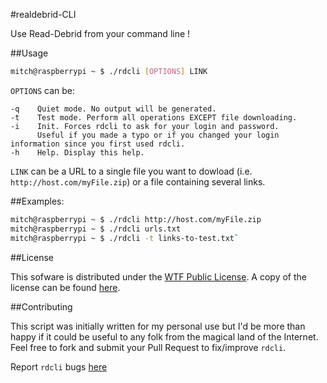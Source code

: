 #realdebrid-CLI

Use Read-Debrid from your command line !

##Usage

```bash
mitch@raspberrypi ~ $ ./rdcli [OPTIONS] LINK
```

`OPTIONS` can be: 
```
-q    Quiet mode. No output will be generated.
-t    Test mode. Perform all operations EXCEPT file downloading.
-i    Init. Forces rdcli to ask for your login and password.
      Useful if you made a typo or if you changed your login information since you first used rdcli.
-h    Help. Display this help.
```

`LINK` can be a URL to a single file you want to dowload (i.e. `http://host.com/myFile.zip`) or a file containing several links.

##Examples:  

```bash
mitch@raspberrypi ~ $ ./rdcli http://host.com/myFile.zip  
mitch@raspberrypi ~ $ ./rdcli urls.txt
mitch@raspberrypi ~ $ ./rdcli -t links-to-test.txt`  
```

##License

This sofware is distributed under the [WTF Public License](http://www.wtfpl.net/). A copy of the license can be found [here](http://www.wtfpl.net/txt/copying).


##Contributing

This script was initially written for my personal use but I'd be more than happy if it could be useful to any folk from the magical land of the Internet. Feel free to fork and submit your Pull Request to fix/improve `rdcli`.

Report `rdcli` bugs [here](https://github.com/MrMitch/realdebrid-CLI/issues/new)
